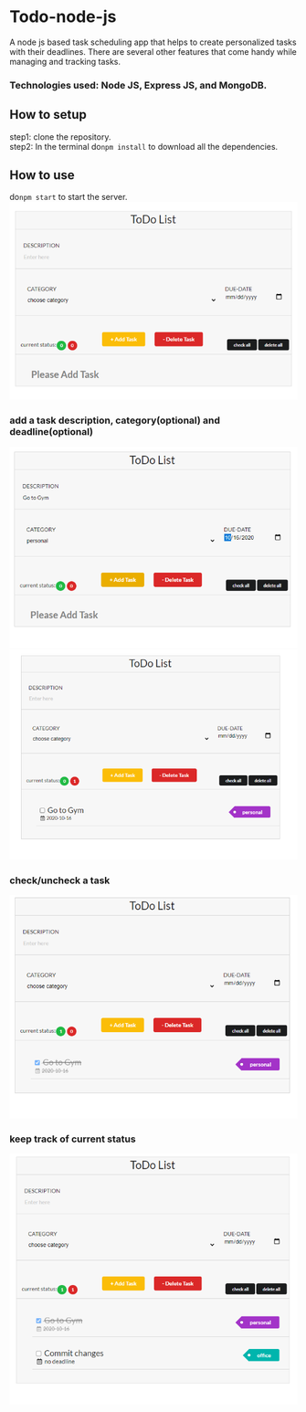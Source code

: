 # Todo-node-js
A node js based task scheduling app that helps to create personalized tasks with their deadlines.
There are several other features that come handy while managing and tracking tasks.
### Technologies used: Node JS, Express JS, and MongoDB.
## How to setup
step1: clone the repository.\
step2: In the terminal do`npm install` to download all the dependencies.
## How to use
do`npm start` to start the server.\
![1](/assets/s1.png)
### add a task description, category(optional) and deadline(optional)
![1](/assets/s2.png)
![1](/assets/s3.png)
### check/uncheck a task
![1](/assets/s4.png)
### keep track of current status
![1](/assets/s5.png)




